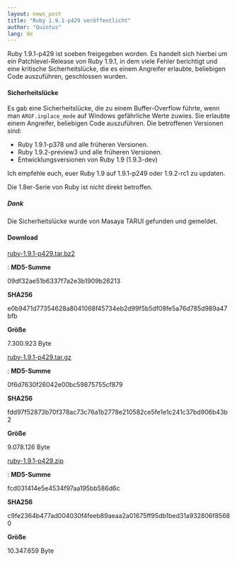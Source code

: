 ```yaml
---
layout: news_post
title: "Ruby 1.9.1-p429 veröffentlicht"
author: "Quintus"
lang: de
---
```


Ruby 1.9.1-p429 ist soeben freigegeben worden. Es handelt sich hierbei
um ein Patchlevel-Release von Ruby 1.9.1, in dem viele Fehler berichtigt
und eine kritische Sicherheitslücke, die es einem Angreifer erlaubte,
beliebigen Code auszuführen, geschlossen wurden.

#### Sicherheitslücke

Es gab eine Sicherheitslücke, die zu einem Buffer-Overflow führte, wenn
man `ARGF.inplace_mode` auf Windows gefährliche Werte zuwies.
Sie erlaubte einem Angreifer, beliebigen Code auszuführen. Die
betroffenen Versionen sind:

* Ruby 1.9.1-p378 und alle früheren Versionen.
* Ruby 1.9.2-preview3 und alle früheren Versionen.
* Entwicklungsversionen von Ruby 1.9 (1.9.3-dev)

Ich empfehle euch, euer Ruby 1.9 auf 1.9.1-p249 oder 1.9.2-rc1 zu
updaten.

Die 1.8er-Serie von Ruby ist nicht direkt betroffen.

##### Dank

Die Sicherheitslücke wurde von Masaya TARUI gefunden und gemeldet.

#### Download

[ruby-1.9.1-p429.tar.bz2][1]

: **MD5-Summe**

  09df32ae51b6337f7a2e3b1909b26213

  **SHA256**

  e0b9471d77354628a8041068f45734eb2d99f5b5df08fe5a76d785d989a47bfb

  **Größe**

  7\.300.923 Byte

[ruby-1.9.1-p429.tar.gz][2]

: **MD5-Summe**

  0f6d7630f26042e00bc59875755cf879

  **SHA256**

  fdd97f52873b70f378ac73c76a1b2778e210582ce5fe1e1c241c37bd906b43b2

  **Größe**

  9\.078.126 Byte

[ruby-1.9.1-p429.zip][3]

: **MD5-Summe**

  fcd031414e5e4534f97aa195bb586d6c

  **SHA256**

  c9fe2364b477ad004030f4feeb89aeaa2a01675ff95db1bed31a932806f85680

  **Größe**

  10\.347.659 Byte



[1]: https://cache.ruby-lang.org/pub/ruby/1.9/ruby-1.9.1-p429.tar.bz2
[2]: https://cache.ruby-lang.org/pub/ruby/1.9/ruby-1.9.1-p429.tar.gz
[3]: https://cache.ruby-lang.org/pub/ruby/1.9/ruby-1.9.1-p429.zip
